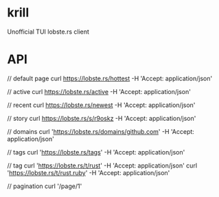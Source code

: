 # krill

Unofficial TUI lobste.rs client

# API

// default page
curl https://lobste.rs/hottest -H 'Accept: application/json'

// active
curl https://lobste.rs/active -H 'Accept: application/json'

// recent
curl https://lobste.rs/newest -H 'Accept: application/json'

// story
curl https://lobste.rs/s/r9oskz -H 'Accept: application/json'

// domains
curl 'https://lobste.rs/domains/github.com' -H 'Accept: application/json'

// tags
curl 'https://lobste.rs/tags' -H 'Accept: application/json'

// tag
curl 'https://lobste.rs/t/rust' -H 'Accept: application/json'
curl 'https://lobste.rs/t/rust,ruby' -H 'Accept: application/json'

// pagination
curl '<url>/page/1'
